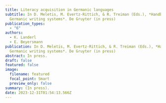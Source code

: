 ```yaml
---
title: Literacy acquisition in Germanic languages
subtitle: In D. Meletis, M. Evertz-Rittich, & R. Treiman (Eds.), *Handbook of
  Germanic writing systems*. De Gruyter (in press)
publication_types:
  - "6"
authors:
  - K. Landerl
  - E. Beyersmann
publication: In D. Meletis, M. Evertz-Rittich, & R. Treiman (Eds.), *Handbook of
  Germanic writing systems*. De Gruyter (in press)
abstract: In press.
draft: false
featured: false
image:
  filename: featured
  focal_point: Smart
  preview_only: false
summary: (In press).
date: 2023-12-31T01:54:13.566Z
---
```

